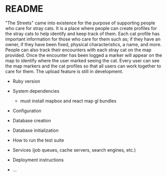 # README

"The Streets" came into existence for the purpose of supporting people who care for stray cats. It is a place where people can create profiles for the stray cats to help identify and keep track of them. Each cat profile has important information for those who care for them such as; if they have an owner, if they have been fixed, physical characteristics, a name, and more. People can also track their encounters with each stray cat on the map provided. Once the encounter has been logged a marker will appear on the map to identify where the user marked seeing the cat. Every user can see the map markers and the cat profiles so that all users can work together to care for them. The upload feature is still in development.

* Ruby version

* System dependencies
   - must install mapbox and react map gl bundles

* Configuration

* Database creation

* Database initialization

* How to run the test suite

* Services (job queues, cache servers, search engines, etc.)

* Deployment instructions

* ...
